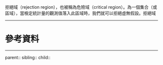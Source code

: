 拒絕域（rejection region），也被稱為危險域（critical region）。為一個集合（或區域），當檢定統計量的觀測值落入此區域時，我們就可以拒絕虛無假設。拒絕域

- - -
# 參考資料

- - -
parent::
sibling::
child::